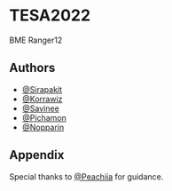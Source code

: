 # TESA2022

BME Ranger12

## Authors

- [@Sirapakit](https://www.github.com/octokatherine)
- [@Korrawiz](https://www.github.com/octokatherine)
- [@Savinee](https://www.github.com/octokatherine)
- [@Pichamon](https://www.github.com/octokatherine)
- [@Nopparin](https://www.github.com/octokatherine)



## Appendix

Special thanks to [@Peachiia](https://www.github.com/peachiia) for guidance.
